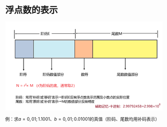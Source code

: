# 浮点数的表示

![1605938977893](assets/1605938977893.png)

例：求$a=0,01;1.1001$、$b=0,01;0.01001$的真值（阶码、尾数均用补码表示）

